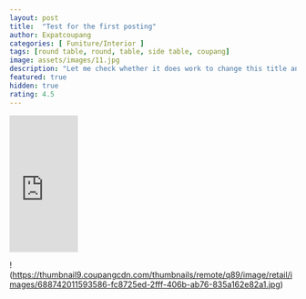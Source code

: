 ```yaml
---
layout: post
title:  "Test for the first posting"
author: Expatcoupang
categories: [ Funiture/Interior ]
tags: [round table, round, table, side table, coupang]
image: assets/images/11.jpg
description: "Let me check whether it does work to change this title and contents. I will figure it out, and will take another action to make templates for shopping soon. "
featured: true
hidden: true
rating: 4.5
---
```


<iframe src="https://coupa.ng/ccn7Qp" width="120" height="240" frameborder="0" scrolling="no" referrerpolicy="unsafe-url"></iframe>

!<image>(https://thumbnail9.coupangcdn.com/thumbnails/remote/q89/image/retail/images/688742011593586-fc8725ed-2fff-406b-ab76-835a162e82a1.jpg)
